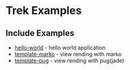 # Trek Examples

## Include Examples

* [hello-world](hello-world) - hello world application
* [template-marko](template-marko) - view rending with marko
* [template-pug](template-pug) - view rending with pug(jade)
